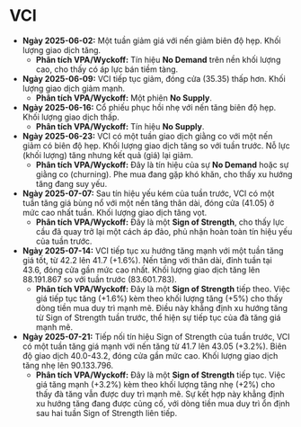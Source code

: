 # VCI

- **Ngày 2025-06-02:** Một tuần giảm giá với nến giảm biên độ hẹp. Khối lượng giao dịch tăng.
    - **Phân tích VPA/Wyckoff:** Tín hiệu **No Demand** trên nền khối lượng cao, cho thấy có áp lực bán tiềm tàng.
- **Ngày 2025-06-09:** VCI tiếp tục giảm, đóng cửa (35.35) thấp hơn. Khối lượng giao dịch giảm mạnh.
    - **Phân tích VPA/Wyckoff:** Một phiên **No Supply**.
- **Ngày 2025-06-16:** Cổ phiếu phục hồi nhẹ với nến tăng biên độ hẹp. Khối lượng giao dịch thấp.
    - **Phân tích VPA/Wyckoff:** Tín hiệu **No Supply**.
- **Ngày 2025-06-23:** VCI có một tuần giao dịch giằng co với một nến giảm có biên độ hẹp. Khối lượng giao dịch tăng so với tuần trước. Nỗ lực (khối lượng) tăng nhưng kết quả (giá) lại giảm.
    - **Phân tích VPA/Wyckoff:** Đây là tín hiệu của sự **No Demand** hoặc sự giằng co (churning). Phe mua đang gặp khó khăn, cho thấy xu hướng tăng đang suy yếu.
- **Ngày 2025-07-07:** Sau tín hiệu yếu kém của tuần trước, VCI có một tuần tăng giá bùng nổ với một nến tăng thân dài, đóng cửa (41.05) ở mức cao nhất tuần. Khối lượng giao dịch tăng vọt.
    - **Phân tích VPA/Wyckoff:** Đây là một **Sign of Strength**, cho thấy lực cầu đã quay trở lại một cách áp đảo, phủ nhận hoàn toàn tín hiệu yếu của tuần trước.
- **Ngày 2025-07-14:** VCI tiếp tục xu hướng tăng mạnh với một tuần tăng giá tốt, từ 42.2 lên 41.7 (+1.6%). Nến tăng với thân dài, đỉnh tuần tại 43.6, đóng cửa gần mức cao nhất. Khối lượng giao dịch tăng lên 88.191.867 so với tuần trước (83.601.783).
    - **Phân tích VPA/Wyckoff:** Đây là một **Sign of Strength** tiếp theo. Việc giá tiếp tục tăng (+1.6%) kèm theo khối lượng tăng (+5%) cho thấy dòng tiền mua duy trì mạnh mẽ. Điều này khẳng định xu hướng tăng từ Sign of Strength tuần trước, thể hiện sự tiếp tục của đà tăng giá mạnh mẽ.
- **Ngày 2025-07-21:** Tiếp nối tín hiệu Sign of Strength của tuần trước, VCI có một tuần tăng giá mạnh với nến tăng từ 41.7 lên 43.05 (+3.2%). Biên độ giao dịch 40.0-43.2, đóng cửa gần mức cao. Khối lượng giao dịch tăng nhẹ lên 90.133.796.
    - **Phân tích VPA/Wyckoff:** Đây là một **Sign of Strength** tiếp tục. Việc giá tăng mạnh (+3.2%) kèm theo khối lượng tăng nhẹ (+2%) cho thấy đà tăng vẫn được duy trì mạnh mẽ. Sự kết hợp này khẳng định xu hướng tăng đang được củng cố, với dòng tiền mua duy trì ổn định sau hai tuần Sign of Strength liên tiếp.



